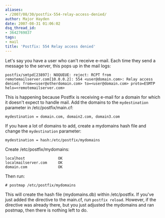 ```yaml
---
aliases:
- /2007/08/30/postfix-554-relay-access-denied/
author: Major Hayden
date: 2007-08-31 01:06:02
dsq_thread_id:
- 3642769837
tags:
- mail
title: 'Postfix: 554 Relay access denied'
---
```


Let's say you have a user who can't receive e-mail. Each time they send a message to the server, this pops up in the mail logs:

```
postfix/smtpd[23897]: NOQUEUE: reject: RCPT from remotemailserver.com[10.0.0.2]: 554 <user@domain.com>: Relay access denied; from=<user@otherdomain.com> to=<user@domain.com> proto=ESMTP helo=<remotemailserver.com>
```

This is happening because Postfix is receiving e-mail for a domain for which it doesn't expect to handle mail. Add the domains to the `mydestination` parameter in /etc/postfix/main.cf:

```
mydestination = domain.com, domain2.com, domain3.com
```

If you have a lot of domains to add, create a mydomains hash file and change the `mydestination` parameter:

```
mydestination = hash:/etc/postfix/mydomains
```

Create /etc/postfix/mydomains:

```
localhost               OK
localmailserver.com     OK
domain.com              OK
```

Then run:

```
# postmap /etc/postfix/mydomains
```

This will create the hash file (mydomains.db) within /etc/postfix. If you've just added the directive to the main.cf, run `postfix reload`. However, if the directive was already there, but you just adjusted the mydomains and ran postmap, then there is nothing left to do.